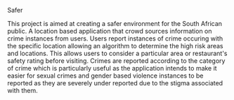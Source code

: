 Safer

This project is aimed at creating a safer environment for the South African public. A location based application that crowd sources information on crime instances from users. Users report instances of crime occuring with the specific location allowing an algorithm to determine the high risk areas and locations. This allows users to consider a particular area or restaurant's safety rating before visiting. Crimes are reported according to the category of crime which is particularly useful as the application intends to make it easier for sexual crimes and gender based violence instances to be reported as they are severely under reported due to the stigma associated with them. 
